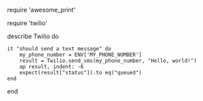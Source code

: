 require 'awesome_print'

require 'twilio'

describe Twilio do

    it "should send a text message" do
        my_phone_number = ENV['MY_PHONE_NUMBER']
        result = Twilio.send_sms(my_phone_number, "Hello, world!")
        ap result, indent: -6
        expect(result["status"]).to eq("queued")
    end

end
